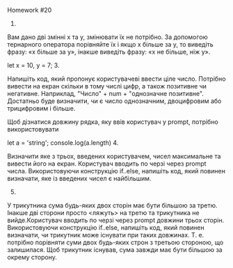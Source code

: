Homework #20

1.

Вам дано дві змінні x та y, змінювати їх не потрібно. За допомогою тернарного оператора
порівняйте їх і якщо x більше за y, то виведіть фразу: «x більше за y», інакше виведіть
фразу: «x не більше, ніж y».

let x = 10, y = 7;
3.

Напишіть код, який пропонує користувачеві ввести ціле число. Потрібно вивести на екран
скільки в тому числі цифр, а також позитивне чи негативне. Наприклад, 
"Число" + num + "однозначне позитивне". Достатньо буде визначити, чи є число однозначним, 
двоцифровим або трицифровим і більше.

Щоб дізнатися довжину рядка, яку ввів користувач у prompt, потрібно використовувати

let a = 'string';
console.log(a.length)
4.

Визначити яке з трьох, введених користувачем, чисел максимальне та вивести його на екран.
Користувач вводить по черзі через prompt числа. Використовуючи конструкцію if..else,
напишіть код, який повинен визначати, яке із введених чисел є найбільшим.

5.

У трикутника сума будь-яких двох сторін має бути більшою за третю. Інакше дві сторони 
просто <ляжуть> на третю та трикутника не вийде.Користувач вводить по черзі через prompt
довжини трьох сторін. Використовуючи конструкцію if..else, напишіть код, який повинен
визначати, чи трикутник може існувати при таких довжинах. Т. е. потрібно порівняти суми
двох будь-яких строн з третьою стороною, що залишилася. Щоб трикутник існував, сума 
завжди має бути більшою за окрему сторону.

